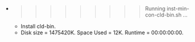 * >>>>>>>>> Running inst-min-con-cld-bin.sh ...
  * Install cld-bin.
  * Disk size = 1475420K. Space Used = 12K. Runtime = 00:00:00:00.
